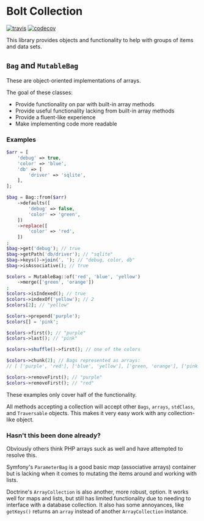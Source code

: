 # Bolt Collection

[![travis](https://api.travis-ci.org/bolt/collection.svg)](https://travis-ci.org/bolt/collection)
[![codecov](https://codecov.io/gh/bolt/collection/branch/master/graph/badge.svg)](https://codecov.io/gh/bolt/collection)

This library provides objects and functionality to help with groups of items and data sets.

## `Bag` and `MutableBag`

These are object-oriented implementations of arrays. 

The goal of these classes:
  - Provide functionality on par with built-in array methods
  - Provide useful functionality lacking from built-in array methods
  - Provide a fluent-like experience
  - Make implementing code more readable

### Examples
```php
$arr = [
    'debug' => true,
    'color' => 'blue',
    'db' => [
        'driver' => 'sqlite',
    ],
];

$bag = Bag::from($arr)
    ->defaults([
        'debug' => false,
        'color' => 'green',
    ])
    ->replace([
        'color' => 'red',
    ])
;
$bag->get('debug'); // true
$bag->getPath('db/driver'); // "sqlite"
$bag->keys()->join(', '); // "debug, color, db"
$bag->isAssociative(); // true
```
```php
$colors = MutableBag::of('red', 'blue', 'yellow')
    ->merge(['green', 'orange'])
;
$colors->isIndexed(); // true
$colors->indexOf('yellow'); // 2
$colors[2]; // "yellow"

$colors->prepend('purple');
$colors[] = 'pink';

$colors->first(); // "purple"
$colors->last(); // "pink"

$colors->shuffle()->first(); // one of the colors

$colors->chunk(2); // Bags represented as arrays:
// [ ['purple', 'red'], ['blue', 'yellow'], ['green, 'orange'], ['pink'] ]

$colors->removeFirst(); // "purple"
$colors->removeFirst(); // "red"
```

These examples only cover half of the functionality.

All methods accepting a collection will accept other `Bags`, `arrays`,
`stdClass`, and `Traversable` objects. This makes it very easy work with any
collection-like object. 


### Hasn't this been done already?

Obviously others think PHP arrays suck as well and have attempted to resolve 
this.
 
Symfony's `ParameterBag` is a good basic _map_ (associative arrays) container
but is lacking when it comes to mutating the items around and working with
lists.

Doctrine's `ArrayCollection` is also another, more robust, option. It works
well for maps and lists, but still has limited functionality due to needing to
interface with a database collection. It also has some annoyances, like 
`getKeys()` returns an `array` instead of another `ArrayCollection` instance.
